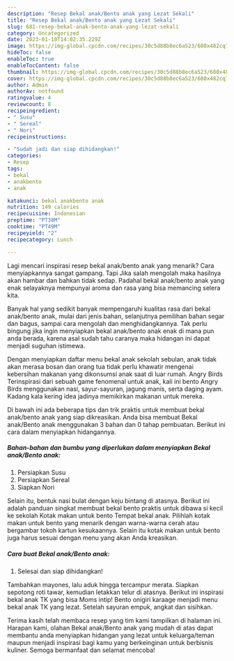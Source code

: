 ```yaml
---
description: "Resep Bekal anak/Bento anak yang Lezat Sekali"
title: "Resep Bekal anak/Bento anak yang Lezat Sekali"
slug: 681-resep-bekal-anak-bento-anak-yang-lezat-sekali
category: Uncategorized
date: 2023-01-10T14:02:35.229Z
image: https://img-global.cpcdn.com/recipes/30c5d88b8ec6a523/680x482cq70/bekal-anakbento-anak-foto-resep-utama.jpg
hideToc: false
enableToc: true
enableTocContent: false
thumbnail: https://img-global.cpcdn.com/recipes/30c5d88b8ec6a523/680x482cq70/bekal-anakbento-anak-foto-resep-utama.jpg
cover: https://img-global.cpcdn.com/recipes/30c5d88b8ec6a523/680x482cq70/bekal-anakbento-anak-foto-resep-utama.jpg
author: Admin
authorAv: notfound
ratingvalue: 4
reviewcount: 8
recipeingredient:
- " Susu"
- " Sereal"
- " Nori"
recipeinstructions:

- "Sudah jadi dan siap dihidangkan!"
categories:
- Resep
tags:
- bekal
- anakbento
- anak

katakunci: bekal anakbento anak 
nutrition: 149 calories
recipecuisine: Indonesian
preptime: "PT38M"
cooktime: "PT49M"
recipeyield: "2"
recipecategory: Lunch

---
```



Lagi mencari inspirasi resep bekal anak/bento anak yang menarik? Cara menyiapkannya sangat gampang. Tapi Jika salah mengolah maka hasilnya akan hambar dan bahkan tidak sedap. Padahal bekal anak/bento anak yang enak selayaknya mempunyai aroma dan rasa yang bisa memancing selera kita.


Banyak hal yang sedikit banyak mempengaruhi kualitas rasa dari bekal anak/bento anak, mulai dari jenis bahan, selanjutnya pemilihan bahan segar dan bagus, sampai cara mengolah dan menghidangkannya. Tak perlu bingung jika ingin menyiapkan bekal anak/bento anak enak di mana pun anda berada, karena asal sudah tahu caranya maka hidangan ini dapat menjadi suguhan istimewa.

Dengan menyiapkan daftar menu bekal anak sekolah sebulan, anak tidak akan merasa bosan dan orang tua tidak perlu khawatir mengenai kebersihan makanan yang dikonsumsi anak saat di luar rumah. Angry Birds Terinspirasi dari sebuah game fenomenal untuk anak, kali ini bento Angry Birds menggunakan nasi, sayur-sayuran, jagung manis, serta daging ayam. Kadang kala kering idea jadinya memikirkan makanan untuk mereka.


Di bawah ini ada beberapa tips dan trik praktis untuk membuat bekal anak/bento anak yang siap dikreasikan. Anda bisa membuat Bekal anak/Bento anak menggunakan 3 bahan dan 0 tahap pembuatan. Berikut ini cara dalam menyiapkan hidangannya.

<!--inarticleads1-->

##### Bahan-bahan dan bumbu yang diperlukan dalam menyiapkan Bekal anak/Bento anak:

1. Persiapkan  Susu
1. Persiapkan  Sereal
1. Siapkan  Nori


Selain itu, bentuk nasi bulat dengan keju bintang di atasnya. Berikut ini adalah panduan singkat membuat bekal bento praktis untuk dibawa si kecil ke sekolah Kotak makan untuk bento Tempat bekal anak. Pilihlah kotak makan untuk bento yang menarik dengan warna-warna cerah atau bergambar tokoh kartun kesukaannya. Selain itu kotak makan untuk bento juga harus sesuai dengan menu yang akan Anda kreasikan. 

<!--inarticleads2-->

##### Cara buat Bekal anak/Bento anak:


1. Selesai dan siap dihidangkan!

Tambahkan mayones, lalu aduk hingga tercampur merata. Siapkan sepotong roti tawar, kemudian letakkan telur di atasnya. Berikut ini inspirasi bekal anak TK yang bisa Moms intip! Bento onigiri karaage menjadi menu bekal anak TK yang lezat. Setelah sayuran empuk, angkat dan sisihkan. 

Terima kasih telah membaca resep yang tim kami tampilkan di halaman ini. Harapan kami, olahan Bekal anak/Bento anak yang mudah di atas dapat membantu anda menyiapkan hidangan yang lezat untuk keluarga/teman maupun menjadi inspirasi bagi kamu yang berkeinginan untuk berbisnis kuliner. Semoga bermanfaat dan selamat mencoba!
